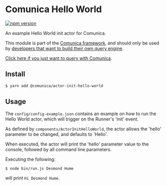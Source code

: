 # Comunica Hello World

[![npm version](https://badge.fury.io/js/%40comunica%2Factor-init-hello-world.svg)](https://www.npmjs.com/package/@comunica/actor-init-hello-world)

An example Hello World init actor for Comunica.

This module is part of the [Comunica framework](https://github.com/comunica/comunica),
and should only be used by [developers that want to build their own query engine](https://comunica.dev/docs/modify/).

[Click here if you just want to query with Comunica](https://comunica.dev/docs/query/).

## Install

```bash
$ yarn add @comunica/actor-init-hello-world
```

## Usage

The `config/config-example.json` contains an example on how to run the Hello World actor,
which will trigger on the Runner's 'init' event.

As defined by `components/ActorInitHelloWorld`,
the actor allows the 'hello' parameter to be changed,
and defaults to 'Hello'.

When executed, the actor will print the 'hello' parameter value
to the console, followed by all command line parameters.

Executing the following:

```
$ node bin/run.js Desmond Hume
```

will print `Hi Desmond Hume`.
